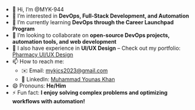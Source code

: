 - 👋 Hi, I’m @MYK-944  
- 👀 I’m interested in **DevOps, Full-Stack Development, and Automation**  
- 🌱 I’m currently learning **DevOps through the Career Launchpad Program**  
- 💞️ I’m looking to collaborate on **open-source DevOps projects, automation tools, and web development**  
- 🎨 I also have experience in **UI/UX Design** – Check out my portfolio: [Pharmacy UI/UX Design](https://github.com/YUET-944/pharmacy-ui-ux-design.git)  
- 📫 How to reach me:  
  - ✉️ Email: [mykjcs2023@gmail.com](mailto:mykjcs2023@gmail.com)  
  - 🔗 LinkedIn: [Muhammad Younas Khan](https://www.linkedin.com/in/muhammad-younas-khan-72b102264)  
- 😄 Pronouns: **He/Him**  
- ⚡ Fun fact: **I enjoy solving complex problems and optimizing workflows with automation!**  


<!---
YUET-944/YUET-944 is a ✨ special ✨ repository because its `README.md` (this file) appears on your GitHub profile.
You can click the Preview link to take a look at your changes.
--->
